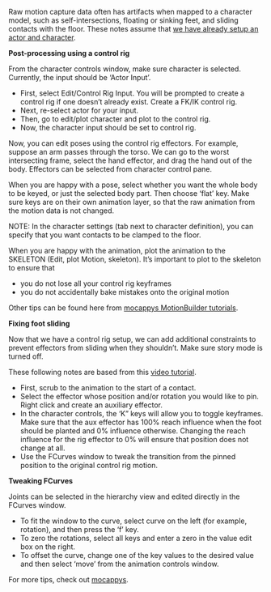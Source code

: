 
Raw motion capture data often has artifacts when mapped to a character model, such as self-intersections, floating or sinking  feet, and sliding contacts with the floor.  These notes assume that <a href="http://www.alinenormoyle.com/weblog/?p=406">we have already setup an actor and character</a>.

<strong>Post-processing using a control rig</strong>

From the character controls window, make sure character is selected. Currently, the input should be ‘Actor Input’.
<ul>
 	<li>First, select Edit/Control Rig Input. You will be prompted to create a control rig if one doesn’t already exist. Create a FK/IK control rig.</li>
 	<li>Next, re-select actor for your input.</li>
 	<li>Then, go to edit/plot character and plot to the control rig.</li>
 	<li>Now, the character input should be set to control rig.</li>
</ul>
Now, you can edit poses using the control rig effectors. For example, suppose an arm passes through the torso. We can go to the worst intersecting frame, select the hand effector, and drag the hand out of the body. Effectors can be selected from character control pane.

When you are happy with a pose, select whether you want the whole body to be keyed, or just the selected body part. Then choose ‘flat’ key. Make sure keys are on their own animation layer, so that the raw animation from the motion data is not changed.

NOTE: In the character settings (tab next to character definition), you can specify that you want contacts to be clamped to the floor.

When you are happy with the animation, plot the animation to the SKELETON (Edit, plot Motion, skeleton). It’s important to plot to the skeleton to ensure that
<ul>
 	<li>you do not lose all your control rig keyframes</li>
 	<li>you do not accidentally bake mistakes onto the original motion</li>
</ul>
Other tips can be found here from <a href="http://mocappys.com/?p=124">mocappys MotionBuilder tutorials</a>.

<strong>Fixing foot sliding</strong>

Now that we have a control rig setup, we can add additional constraints to prevent effectors from sliding when they shouldn’t. Make sure story mode is turned off.

These following notes are based from this <a href="http://www.youtube.com/watch?v=OEYVdfskWBU">video tutorial</a>.
<ul>
 	<li>First, scrub to the animation to the start of a contact.</li>
 	<li>Select the effector whose position and/or rotation you would like to pin. Right click and create an auxiliary effector.</li>
 	<li>In the character controls, the ‘K” keys will allow you to toggle keyframes. Make sure that the aux effector has 100% reach influence when the foot should be planted and 0% influence otherwise. Changing the reach influence for the rig effector to 0% will ensure that position does not change at all.</li>
 	<li>Use the FCurves window to tweak the transition from the pinned position to the original control rig motion.</li>
</ul>
<strong>Tweaking FCurves</strong>

Joints can be selected in the hierarchy view and edited directly in the FCurves window.
<ul>
 	<li>To fit the window to the curve, select curve on the left (for example, rotation), and then press the ‘f’ key.</li>
 	<li>To zero the rotations, select all keys and enter a zero in the value edit box on the right.</li>
 	<li>To offset the curve, change one of the key values to the desired value and then select ‘move’ from the animation controls window.</li>
</ul>
For more tips, check out <a href="http://mocappys.com/?p=207">mocappys</a>.
